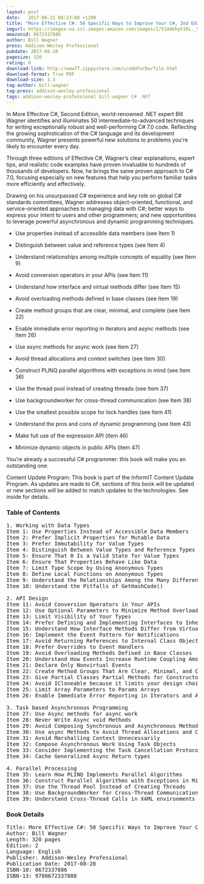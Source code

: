 ```yaml
---
layout: post
date:   2017-06-21 08:23:00 +1200
title: "More Effective C#: 50 Specific Ways to Improve Your C#, 2nd Edition"
imgurl: https://images-na.ssl-images-amazon.com/images/I/51A4bhyh1RL._SL200_.jpg
amazonid: 0672337886
author: Bill Wagner
press: Addison-Wesley Professional
pubdate: 2017-08-28
pagesize: 320
rating: 0
download-link: http://www77.zippyshare.com/v/oGHYurDw/file.html
download-format: True PDF
download-size: 1.3
tag-author: bill-wagner
tag-press: addison-wesley-professional
tags: addison-wesley-professional bill-wagner C# .NET
---
```


In More Effective C#, Second Edition, world-renowned .NET expert Bill Wagner identifies and illuminates 50 intermediate-to-advanced techniques for writing exceptionally robust and well-performing C# 7.0 code. Reflecting the growing sophistication of the C# language and its development community, Wagner presents powerful new solutions to problems you’re likely to encounter every day.

Through three editions of Effective C#, Wagner’s clear explanations, expert tips, and realistic code examples have proven invaluable to hundreds of thousands of developers. Now, he brings the same proven approach to C# 7.0, focusing especially on new features that help you perform familiar tasks more efficiently and effectively.

Drawing on his unsurpassed C# experience and key role on global C# standards committees, Wagner addresses object-oriented, functional, and service-oriented approaches to managing data with C#; better ways to express your intent to users and other programmers; and new opportunities to leverage powerful asynchronous and dynamic programming techniques.

- Use properties instead of accessible data members (see Item 1)

- Distinguish between value and reference types (see Item 4)

- Understand relationships among multiple concepts of equality (see Item 9)

- Avoid conversion operators in your APIs (see Item 11)

- Understand how interface and virtual methods differ (see Item 15)

- Avoid overloading methods defined in base classes (see Item 19)

- Create method groups that are clear, minimal, and complete (see Item 22)

- Enable immediate error reporting in iterators and async methods (see Item 26)

- Use async methods for async work (see Item 27)

- Avoid thread allocations and context switches (see Item 30)

- Construct PLINQ parallel algorithms with exceptions in mind (see Item 36)

- Use the thread pool instead of creating threads (see Item 37)

- Use backgroundworker for cross-thread communication (see Item 38)

- Use the smallest possible scope for lock handles (see Item 41)

- Understand the pros and cons of dynamic programming (see Item 43)

- Make full use of the expression API (item 46)

- Minimize dynamic objects in public APIs (item 47)

You’re already a successful C# programmer: this book will make you an outstanding one.

Content Update Program: This book is part of the InformIT Content Update Program. As updates are made to C#, sections of this book will be updated or new sections will be added to match updates to the technologies. See inside for details.

### Table of Contents
<pre>
1. Working with Data Types
Item 1: Use Properties Instead of Accessible Data Members
Item 2: Prefer Implicit Properties for Mutable Data
Item 3: Prefer Immutability for Value Types
Item 4: Distinguish Between Value Types and Reference Types
Item 5: Ensure That 0 Is a Valid State for Value Types
Item 6: Ensure That Properties Behave Like Data
Item 7: Limit Type Scope by Using Anonymous Types
Item 8: Define Local Functions on Anonymous Types
Item 9: Understand the Relationships Among the Many Different Concepts of Equality
Item 10: Understand the Pitfalls of GetHashCode()

2. API Design
Item 11: Avoid Conversion Operators in Your APIs
Item 12: Use Optional Parameters to Minimize Method Overloads
Item 13: Limit Visibility of Your Types
Item 14: Prefer Defining and Implementing Interfaces to Inheritance
Item 15: Understand How Interface Methods Differ from Virtual Methods
Item 16: Implement the Event Pattern for Notifications
Item 17: Avoid Returning References to Internal Class Objects
Item 18: Prefer Overrides to Event Handlers
Item 19: Avoid Overloading Methods Defined in Base Classes
Item 20: Understand How Events Increase Runtime Coupling Among Objects
Item 21: Declare Only Nonvirtual Events
Item 22: Create Method Groups That Are Clear, Minimal, and Complete
Item 23: Give Partial Classes Partial Methods for Constructors, Mutators, and Event Handlers
Item 24: Avoid ICloneable because it limits your design choices
Item 25: Limit Array Parameters to Params Arrays
Item 26: Enable Immediate Error Reporting in Iterators and Async Methods using Local Functions

3. Task based Asynchronous Programming
Item 27: Use Async methods for async work
Item 28: Never Write Async void Methods
Item 29: Avoid Composing Synchronous and Asynchronous Methods
Item 30: Use async Methods to Avoid Thread Allocations and Context Switches
Item 31: Avoid Marshalling Context Unnecessarily
Item 32: Compose Asynchronous Work Using Task Objects
Item 33: Consider Implementing the Task Cancellation Protocol
Item 34: Cache Generalized Async Return types

4. Parallel Processing
Item 35: Learn How PLINQ Implements Parallel Algorithms
Item 36: Construct Parallel Algorithms with Exceptions in Mind
Item 37: Use the Thread Pool Instead of Creating Threads
Item 38: Use BackgroundWorker for Cross-Thread Communication
Item 39: Understand Cross-Thread Calls in XAML environments
</pre>

### Book Details
<pre>
Title: More Effective C#: 50 Specific Ways to Improve Your C#, 2nd Edition
Author: Bill Wagner
Length: 320 pages
Edition: 2
Language: English
Publisher: Addison-Wesley Professional
Publication Date: 2017-08-28
ISBN-10: 0672337886
ISBN-13: 9780672337888
</pre>
